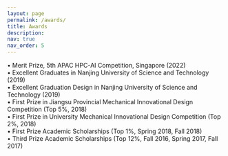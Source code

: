 ```yaml
---
layout: page
permalink: /awards/
title: Awards
description: 
nav: true
nav_order: 5
---
```

<p>
•   Merit Prize, 5th APAC HPC-AI Competition, Singapore (2022)<br>
•	Excellent Graduates in Nanjing University of Science and Technology (2019)<br>
•	Excellent Graduation Design in Nanjing University of Science and Technology (2019)<br>
•   First Prize in Jiangsu Provincial Mechanical Innovational Design Competition (Top 5%, 2018)<br>
•   First Prize in University Mechanical Innovational Design Competition (Top 2%, 2018)<br>
•	First Prize Academic Scholarships (Top 1%, Spring 2018, Fall 2018)<br>
•	Third Prize Academic Scholarships (Top 12%, Fall 2016, Spring 2017, Fall 2017)<br>
</p>


